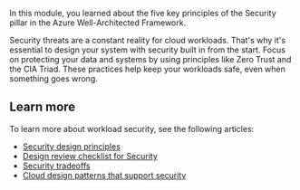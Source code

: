 In this module, you learned about the five key principles of the Security pillar in the Azure Well-Architected Framework.

Security threats are a constant reality for cloud workloads. That's why it's essential to design your system with security built in from the start. Focus on protecting your data and systems by using principles like Zero Trust and the CIA Triad. These practices help keep your workloads safe, even when something goes wrong.

## Learn more

To learn more about workload security, see the following articles:

- [Security design principles](/azure/well-architected/security/principles)
- [Design review checklist for Security](/azure/well-architected/security/checklist)
- [Security tradeoffs](/azure/well-architected/security/tradeoffs)
- [Cloud design patterns that support security](/azure/well-architected/security/design-patterns)